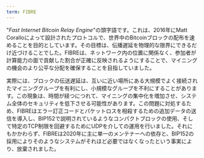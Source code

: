```yaml
---
term: FIBRE
---
```


"*Fast Internet Bitcoin Relay Engine*"の頭字語です。これは、2016年にMatt Coralloによって設計されたプロトコルで、世界中のBitcoinブロックの配布を速めることを目的としています。その目標は、伝播遅延を物理的な限界にできるだけ近づけることでした。FIBREは、ネットワーク内の位置に関係なく、参加者が計算能力の面で貢献した割合が正確に反映されるようにすることで、マイニングの機会のより公平な分配を確保することを目指していました。

実際には、ブロックの伝送遅延は、互いに近い場所にある大規模でよく接続されたマイニンググループを有利にし、小規模なグループを不利にすることがあります。この現象は、時間が経つにつれて、マイニングの集中化を増加させ、システム全体のセキュリティを低下させる可能性があります。この問題に対処するため、FIBREはエラー訂正コードとパケットロスを相殺するための追加データの送信を導入し、BIP152で説明されているようなコンパクトブロックの使用、そして特定のTCP制限を回避するためにUDPを介しての運用を行いました。それにもかかわらず、FIBREは2020年に主に単一のメンテナーへの依存と、BIP152の採用によりそのようなシステムがそれほど必要ではなくなったという事実により、放棄されました。